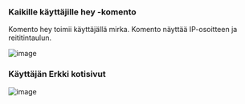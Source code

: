 ### Kaikille käyttäjille hey -komento

Komento hey toimii käyttäjällä mirka. Komento näyttää IP-osoitteen ja reititintaulun. 

![image](https://user-images.githubusercontent.com/82024427/229828867-d964442f-e872-46b3-bebd-9869a29e9473.png)

### Käyttäjän Erkki kotisivut

![image](https://user-images.githubusercontent.com/82024427/229836994-58f94866-c038-4846-b024-48306486708e.png)



